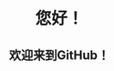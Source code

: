 <!--   这是一个注释语法，提供额外的信息或解释。这些注释不会在最终渲染的页面上显示。空格的添加或删除只是为了增增强文档的可读性，它们不会影响注释的功能   -->

<!--   标题1用h1，标题2用h2，因为需要用到“居中（center）”标记，标题3直接用###   -->

<!--   插入图片的语法：![图片名](图片路径)   -->

<!--   这种注释语法主要用于HTML和XML等标记语言中，而 // 主要用于编程语言中。   -->

<!--   加在标题前的图标并且居中，图标大小38×38
<h1 align="center">
<img src="https://github.com/aa1555/aa1555/blob/main/Misc/ic_launcher-web.png?raw=true" height="38" width="38">标题
</h1>
-->

<h1 align="center">您好！</h1>

<h2 align="center">欢迎来到GitHub！</h2>

<!--<h2 align="center"><img src="https://github.com/aa1555/aa1555/blob/main/Misc/A%20(31).jpg?raw=true" height="333" width="500"></h2>-->
